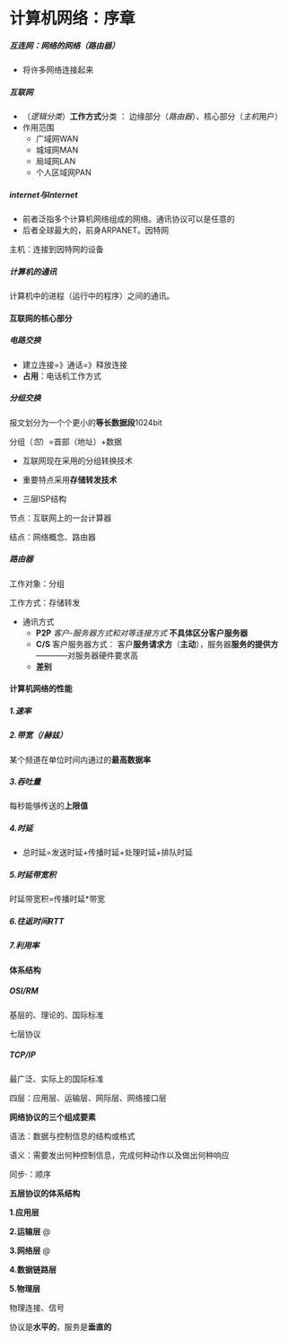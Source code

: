 # 计算机网络：序章

##### 互连网：网络的网络（路由器）

* 将许多网络连接起来

##### 互联网

* （*逻辑分类*）**工作方式**分类 ： 边缘部分（*路由器*）、核心部分（*主机*用户）
* 作用范围
  + 广域网WAN
  + 城域网MAN
  + 局域网LAN
  + 个人区域网PAN

##### internet与Internet

* 前者泛指多个计算机网络组成的网络。通讯协议可以是任意的
* 后者全球最大的，前身ARPANET。因特网

主机：连接到因特网的设备

##### 计算机的通讯

计算机中的进程（运行中的程序）之间的通讯。 

#### 互联网的核心部分

##### 电路交换

* 建立连接=》通话=》释放连接
* **占用**：电话机工作方式

##### 分组交换

报文划分为一个个更小的**等长数据段**1024bit

分组（*包*）=首部（地址）+数据

* 互联网现在采用的分组转换技术

* 重要特点采用**存储转发技术**
* 三层ISP结构

节点：互联网上的一台计算器

结点：网络概念、路由器

##### 路由器

工作对象：分组

工作方式：存储转发



* 通讯方式 
  * **P2P** *客户-服务器方式和对等连接方式* **不具体区分客户服务器**
  * **C/S** 客户服务器方式： 客户**服务请求方**（**主动**），服务器**服务的提供方**  ————对服务器硬件要求高
  * **差别** 

####  计算机网络的性能

##### 1.速率

##### 2.带宽（/赫兹）

某个频道在单位时间内通过的**最高数据率**

##### 3.吞吐量

每秒能够传送的**上限值**

##### 4.时延

* 总时延=发送时延+传播时延+处理时延+排队时延

##### 5.时延带宽积

时延带宽积=传播时延*带宽

##### 6.往返时间RTT

##### 7.利用率

#### 体系结构

##### OSI/RM 

基层的、理论的、国际标准

七层协议

##### TCP/IP 

最广泛、实际上的国际标准

四层：应用层、运输层、网际层、网络接口层

**网络协议的三个组成要素**

语法：数据与控制信息的结构或格式

语义：需要发出何种控制信息，完成何种动作以及做出何种响应

同步·：顺序



**五层协议的体系结构**

**1.应用层**

**2.运输层**  @

**3.网络层**  @

**4.数据链路层**

**5.物理层**

物理连接、信号

协议是**水平的**，服务是**垂直的**